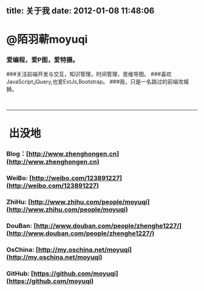 title: 关于我
date: 2012-01-08 11:48:06
---

# @陌羽蕲moyuqi

### 爱编程，爱P图，爱特摄。
###关注前端开发与交互，知识管理，时间管理，思维导图。
###喜欢JavaScript,jQuery,也爱ExtJs,Bootstrap。
###我，只是一名路过的前端攻城狮。

&nbsp;

* * *

#  出没地

### Blog：[http://www.zhenghongen.cn](http://www.zhenghongen.cn) <br />
### WeiBo: [http://weibo.com/123891227](http://weibo.com/123891227)  <br />
### ZhiHu: [http://www.zhihu.com/people/moyuqi](http://www.zhihu.com/people/moyuqi) <br />
### DouBan: [http://www.douban.com/people/zhenghe1227/](http://www.douban.com/people/zhenghe1227/) <br />
### OsChina: [http://my.oschina.net/moyuqi](http://my.oschina.net/moyuqi) <br />
### GitHub: [https://github.com/moyuqi](https://github.com/moyuqi) <br />
